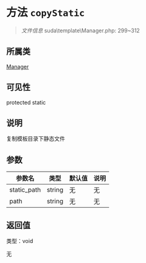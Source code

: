 # 方法 `copyStatic`

> *文件信息* suda\template\Manager.php: 299~312

## 所属类 

[Manager](../Manager.md)

## 可见性

 protected static

## 说明

复制模板目录下静态文件


## 参数


| 参数名 | 类型 | 默认值 | 说明 |
|--------|-----|-------|-------|
| static_path |  string | 无 | 无 |
| path |  string | 无 | 无 |



## 返回值

类型：void

无

